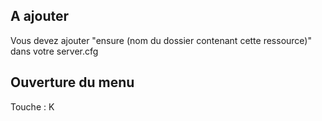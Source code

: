## A ajouter
Vous devez ajouter "ensure (nom du dossier contenant cette ressource)" dans votre server.cfg

## Ouverture du menu 
Touche : K
